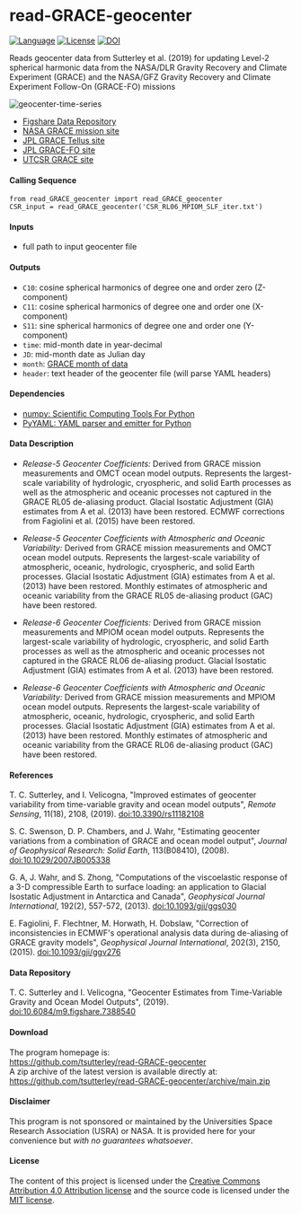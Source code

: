 read-GRACE-geocenter
====================

[![Language](https://img.shields.io/badge/python-v3.8-green.svg)](https://www.python.org/)
[![License](https://img.shields.io/github/license/tsutterley/read-GRACE-geocenter)](https://github.com/tsutterley/geoid-toolkit/blob/main/LICENSE)
[![DOI](https://zenodo.org/badge/159227455.svg)](https://zenodo.org/badge/latestdoi/159227455)

Reads geocenter data from Sutterley et al. (2019) for updating Level-2 spherical
harmonic data from the NASA/DLR Gravity Recovery and Climate Experiment
(GRACE) and the NASA/GFZ Gravity Recovery and Climate Experiment Follow-On
(GRACE-FO) missions

![geocenter-time-series](https://tsutterley.github.io/references/Sutterley-2019bx.png)

- [Figshare Data Repository](https://doi.org/10.6084/m9.figshare.7388540)
- [NASA GRACE mission site](http://www.nasa.gov/mission_pages/Grace/index.html)
- [JPL GRACE Tellus site](http://grace.jpl.nasa.gov/)
- [JPL GRACE-FO site](https://gracefo.jpl.nasa.gov/)
- [UTCSR GRACE site](http://www.csr.utexas.edu/grace/)

#### Calling Sequence
```
from read_GRACE_geocenter import read_GRACE_geocenter
CSR_input = read_GRACE_geocenter('CSR_RL06_MPIOM_SLF_iter.txt')
```
#### Inputs
 - full path to input geocenter file

#### Outputs
 - `C10`: cosine spherical harmonics of degree one and order zero (Z-component)
 - `C11`: cosine spherical harmonics of degree one and order one (X-component)
 - `S11`: sine spherical harmonics of degree one and order one (Y-component)
 - `time`: mid-month date in year-decimal
 - `JD`:  mid-month date as Julian day
 - `month`: [GRACE month of data](https://tsutterley.github.io/data/GRACE-Months.html)
 - `header`: text header of the geocenter file (will parse YAML headers)

#### Dependencies
 - [numpy: Scientific Computing Tools For Python](https://numpy.org)
 - [PyYAML: YAML parser and emitter for Python](https://github.com/yaml/pyyaml)

#### Data Description

- *Release-5 Geocenter Coefficients:*
    Derived from GRACE mission measurements and OMCT ocean model outputs.
    Represents the largest-scale variability of hydrologic, cryospheric, and solid
    Earth processes as well as the atmospheric and oceanic processes not captured
    in the GRACE RL05 de-aliasing product.  Glacial Isostatic Adjustment (GIA)
    estimates from A et al. (2013) have been restored.  ECMWF corrections from
    Fagiolini et al. (2015) have been restored.

- *Release-5 Geocenter Coefficients with Atmospheric and Oceanic Variability:*
    Derived from GRACE mission measurements and OMCT ocean model outputs.
    Represents the largest-scale variability of atmospheric, oceanic, hydrologic,
    cryospheric, and solid Earth processes.  Glacial Isostatic Adjustment (GIA)
    estimates from A et al. (2013) have been restored.  Monthly estimates of
    atmospheric and oceanic variability from the GRACE RL05 de-aliasing product
    (GAC) have been restored.

- *Release-6 Geocenter Coefficients:*
    Derived from GRACE mission measurements and MPIOM ocean model outputs.
    Represents the largest-scale variability of hydrologic, cryospheric, and solid
    Earth processes as well as the atmospheric and oceanic processes not captured
    in the GRACE RL06 de-aliasing product.  Glacial Isostatic Adjustment (GIA)
    estimates from A et al. (2013) have been restored.

- *Release-6 Geocenter Coefficients with Atmospheric and Oceanic Variability:*
    Derived from GRACE mission measurements and MPIOM ocean model outputs.
    Represents the largest-scale variability of atmospheric, oceanic, hydrologic,
    cryospheric, and solid Earth processes.  Glacial Isostatic Adjustment (GIA)
    estimates from A et al. (2013) have been restored.  Monthly estimates of
    atmospheric and oceanic variability from the GRACE RL06 de-aliasing product
    (GAC) have been restored.

#### References
T. C. Sutterley, and I. Velicogna, "Improved estimates of geocenter variability
from time-variable gravity and ocean model outputs", *Remote Sensing*,
11(18), 2108, (2019). [doi:10.3390/rs11182108](https://doi.org/10.3390/rs11182108)

S. C. Swenson, D. P. Chambers, and J. Wahr, "Estimating geocenter variations
from a combination of GRACE and ocean model output", *Journal of Geophysical
Research: Solid Earth*, 113(B08410), (2008).
[doi:10.1029/2007JB005338](https://doi.org/10.1029/2007JB005338)

G. A, J. Wahr, and S. Zhong, "Computations of the viscoelastic response of a
3-D compressible Earth to surface loading: an application to Glacial Isostatic
Adjustment in Antarctica and Canada", *Geophysical Journal International*,
192(2), 557-572, (2013). [doi:10.1093/gji/ggs030](https://doi.org/10.1093/gji/ggs030)

E. Fagiolini, F. Flechtner, M. Horwath, H. Dobslaw, "Correction of
inconsistencies in ECMWF's operational analysis data during de-aliasing of
GRACE gravity models", *Geophysical Journal International*, 202(3), 2150,
(2015). [doi:10.1093/gji/ggv276](https://doi.org/10.1093/gji/ggv276)

#### Data Repository
T. C. Sutterley and I. Velicogna, "Geocenter Estimates from Time-Variable
Gravity and Ocean Model Outputs", (2019).
[doi:10.6084/m9.figshare.7388540](https://doi.org/10.6084/m9.figshare.7388540)

#### Download
The program homepage is:  
https://github.com/tsutterley/read-GRACE-geocenter  
A zip archive of the latest version is available directly at:  
https://github.com/tsutterley/read-GRACE-geocenter/archive/main.zip  

#### Disclaimer
This program is not sponsored or maintained by the Universities Space Research
Association (USRA) or NASA.  It is provided here for your convenience but
_with no guarantees whatsoever_.

#### License
The content of this project is licensed under the
[Creative Commons Attribution 4.0 Attribution license](https://creativecommons.org/licenses/by/4.0/)
and the source code is licensed under the [MIT license](LICENSE).
